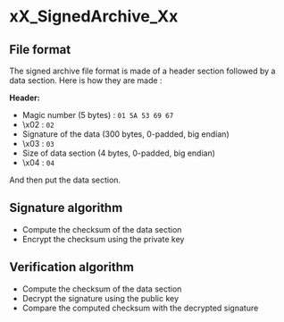 # xX_SignedArchive_Xx

## File format

The signed archive file format is made of a header section followed by a data section. Here is how they are made :

**Header:**
- Magic number (5 bytes) : `01 5A 53 69 67`
- \x02 : `02`
- Signature of the data (300 bytes, 0-padded, big endian)
- \x03 : `03`
- Size of data section (4 bytes, 0-padded, big endian)
- \x04 : `04`

And then put the data section.

## Signature algorithm

- Compute the checksum of the data section
- Encrypt the checksum using the private key

## Verification algorithm

- Compute the checksum of the data section
- Decrypt the signature using the public key
- Compare the computed checksum with the decrypted signature
